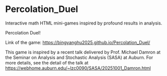 # Percolation_Duel
Interactive math HTML mini-games inspired by profound results in analysis.

Percolation Duel!

Link of the game: https://bingyanghu2025.github.io/Percolation_Duel/

This game is inspired by a recent talk delivered by Prof. Michael Damron at the Seminar on Analysis and Stochastic Analysis (SASA) at Auburn. For more details, see the detail of the talk at https://webhome.auburn.edu/~lzc0090/SASA/20251001_Damron.html

